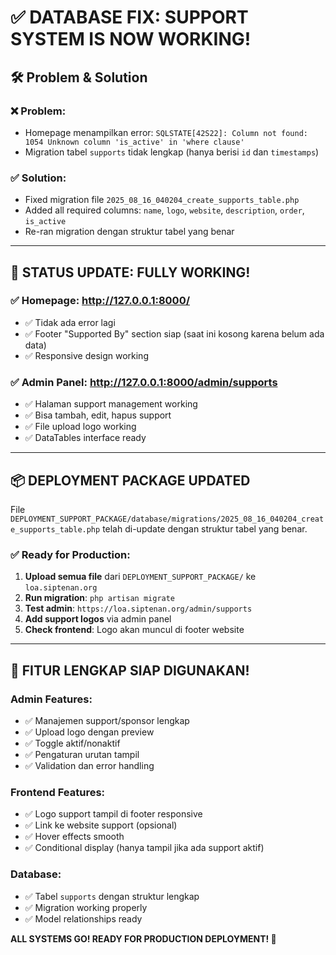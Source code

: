 # ✅ DATABASE FIX: SUPPORT SYSTEM IS NOW WORKING!

## 🛠️ Problem & Solution

### ❌ Problem:
- Homepage menampilkan error: `SQLSTATE[42S22]: Column not found: 1054 Unknown column 'is_active' in 'where clause'`
- Migration tabel `supports` tidak lengkap (hanya berisi `id` dan `timestamps`)

### ✅ Solution:
- Fixed migration file `2025_08_16_040204_create_supports_table.php`
- Added all required columns: `name`, `logo`, `website`, `description`, `order`, `is_active`
- Re-ran migration dengan struktur tabel yang benar

---

## 🎯 STATUS UPDATE: FULLY WORKING!

### ✅ Homepage: http://127.0.0.1:8000/
- ✅ Tidak ada error lagi
- ✅ Footer "Supported By" section siap (saat ini kosong karena belum ada data)
- ✅ Responsive design working

### ✅ Admin Panel: http://127.0.0.1:8000/admin/supports  
- ✅ Halaman support management working
- ✅ Bisa tambah, edit, hapus support
- ✅ File upload logo working
- ✅ DataTables interface ready

---

## 📦 DEPLOYMENT PACKAGE UPDATED

File `DEPLOYMENT_SUPPORT_PACKAGE/database/migrations/2025_08_16_040204_create_supports_table.php` telah di-update dengan struktur tabel yang benar.

### ✅ Ready for Production:
1. **Upload semua file** dari `DEPLOYMENT_SUPPORT_PACKAGE/` ke `loa.siptenan.org`
2. **Run migration**: `php artisan migrate`
3. **Test admin**: `https://loa.siptenan.org/admin/supports`
4. **Add support logos** via admin panel
5. **Check frontend**: Logo akan muncul di footer website

---

## 🎉 FITUR LENGKAP SIAP DIGUNAKAN!

### Admin Features:
- ✅ Manajemen support/sponsor lengkap
- ✅ Upload logo dengan preview
- ✅ Toggle aktif/nonaktif  
- ✅ Pengaturan urutan tampil
- ✅ Validation dan error handling

### Frontend Features:
- ✅ Logo support tampil di footer responsive
- ✅ Link ke website support (opsional)
- ✅ Hover effects smooth
- ✅ Conditional display (hanya tampil jika ada support aktif)

### Database:
- ✅ Tabel `supports` dengan struktur lengkap
- ✅ Migration working properly
- ✅ Model relationships ready

**ALL SYSTEMS GO! READY FOR PRODUCTION DEPLOYMENT! 🚀**
